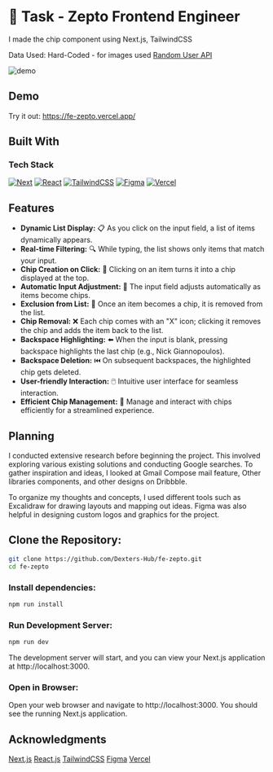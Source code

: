 # 🧰 ****Task - Zepto Frontend Engineer****
I made the chip component using Next.js, TailwindCSS

Data Used: Hard-Coded - for images used [Random User API](https://randomuser.me/api/portraits/)

![demo](https://github.com/Dexters-Hub/fe-zepto/assets/47777599/c36f5f3d-1f20-4922-8f0b-ae5424ad246d)


## Demo
Try it out: https://fe-zepto.vercel.app/

## Built With

### Tech Stack
[![Next][Next.js]][Next-url]
[![React][React.js]][React-url]
[![TailwindCSS][TailwindCSS]][Tailwind-url]
[![Figma][Figma]][Figma-url]
[![Vercel][Vercel]][Vercel-url]


## Features

- **Dynamic List Display:** 📋 As you click on the input field, a list of items dynamically appears.
- **Real-time Filtering:** 🔍 While typing, the list shows only items that match your input.
- **Chip Creation on Click:** 🧩 Clicking on an item turns it into a chip displayed at the top.
- **Automatic Input Adjustment:** 🔄 The input field adjusts automatically as items become chips.
- **Exclusion from List:** 🚫 Once an item becomes a chip, it is removed from the list.
- **Chip Removal:** ❌ Each chip comes with an "X" icon; clicking it removes the chip and adds the item back to the list.
- **Backspace Highlighting:** ⬅️ When the input is blank, pressing backspace highlights the last chip (e.g., Nick Giannopoulos).
- **Backspace Deletion:** ⏮️ On subsequent backspaces, the highlighted chip gets deleted.
- **User-friendly Interaction:** 🖱️ Intuitive user interface for seamless interaction.
- **Efficient Chip Management:** 🔄 Manage and interact with chips efficiently for a streamlined experience.


## Planning

I conducted extensive research before beginning the project. This involved exploring various existing solutions and conducting Google searches. To gather inspiration and ideas, I looked at Gmail Compose mail feature, Other libraries components, and other designs on Dribbble.

To organize my thoughts and concepts, I used different tools such as Excalidraw for drawing layouts and mapping out ideas. Figma was also helpful in designing custom logos and graphics for the project. 


## Clone the Repository:

```bash
git clone https://github.com/Dexters-Hub/fe-zepto.git
cd fe-zepto
```

### Install dependencies:
```bash
npm run install
```

### Run Development Server:
```bash
npm run dev
```

The development server will start, and you can view your Next.js application at http://localhost:3000.

### Open in Browser:

Open your web browser and navigate to http://localhost:3000.
You should see the running Next.js application.

<!-- ACKNOWLEDGMENTS -->
## Acknowledgments
[Next.js][Next-url]
[React.js][React-url]
[TailwindCSS][Tailwind-url]
[Figma][Figma-url]
[Vercel][Vercel-url]

<!-- MARKDOWN LINKS & IMAGES -->


[Figma]: https://img.shields.io/badge/figma-%23F24E1E.svg?style=for-the-badge&logo=figma&logoColor=white
[Figma-url]: https://figma.com/
[TailwindCSS]: https://img.shields.io/badge/tailwindcss-%2338B2AC.svg?style=for-the-badge&logo=tailwind-css&logoColor=white
[Tailwind-url]: https://tailwindcss.com/
[Next.js]: https://img.shields.io/badge/next.js-000000?style=for-the-badge&logo=nextdotjs&logoColor=white
[Next-url]: https://nextjs.org/
[React.js]: https://img.shields.io/badge/React-20232A?style=for-the-badge&logo=react&logoColor=61DAFB
[React-url]: https://reactjs.org/
[Vercel]: https://img.shields.io/badge/vercel-%23000000.svg?style=for-the-badge&logo=vercel&logoColor=white
[Vercel-url]: https://vercel.com/
